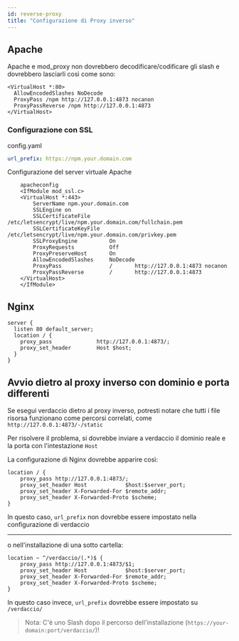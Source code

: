 ```yaml
---
id: reverse-proxy
title: "Configurazione di Proxy inverso"
---
```


## Apache

Apache e mod_proxy non dovrebbero decodificare/codificare gli slash e dovrebbero lasciarli così come sono:

    <VirtualHost *:80>
      AllowEncodedSlashes NoDecode
      ProxyPass /npm http://127.0.0.1:4873 nocanon
      ProxyPassReverse /npm http://127.0.0.1:4873
    </VirtualHost>
    

### Configurazione con SSL

config.yaml

```yaml
url_prefix: https://npm.your.domain.com
```

Configurazione del server virtuale Apache

        apacheconfig
        <IfModule mod_ssl.c>
        <VirtualHost *:443>
            ServerName npm.your.domain.com
            SSLEngine on
            SSLCertificateFile      /etc/letsencrypt/live/npm.your.domain.com/fullchain.pem
            SSLCertificateKeyFile   /etc/letsencrypt/live/npm.your.domain.com/privkey.pem
            SSLProxyEngine          On
            ProxyRequests           Off
            ProxyPreserveHost       On
            AllowEncodedSlashes     NoDecode
            ProxyPass               /       http://127.0.0.1:4873 nocanon
            ProxyPassReverse        /       http://127.0.0.1:4873
        </VirtualHost>
        </IfModule>
    

## Nginx

    server {
      listen 80 default_server;
      location / {
        proxy_pass              http://127.0.0.1:4873/;
        proxy_set_header        Host $host;
      }
    }
    

## Avvio dietro al proxy inverso con dominio e porta differenti

Se esegui verdaccio dietro al proxy inverso, potresti notare che tutti i file risorsa funzionano come percorsi correlati, come ` http://127.0.0.1:4873/-/static `

Per risolvere il problema, si dovrebbe inviare a verdaccio il dominio reale e la porta con l'intestazione `Host`

La configurazione di Nginx dovrebbe apparire così:

```nginx
location / {
    proxy_pass http://127.0.0.1:4873/;
    proxy_set_header Host            $host:$server_port;
    proxy_set_header X-Forwarded-For $remote_addr;
    proxy_set_header X-Forwarded-Proto $scheme;
}
```

In questo caso, `url_prefix` non dovrebbe essere impostato nella configurazione di verdaccio

* * *

o nell'installazione di una sotto cartella:

```nginx
location ~ ^/verdaccio/(.*)$ {
    proxy_pass http://127.0.0.1:4873/$1;
    proxy_set_header Host            $host:$server_port;
    proxy_set_header X-Forwarded-For $remote_addr;
    proxy_set_header X-Forwarded-Proto $scheme;
}
```

In questo caso invece, `url_prefix` dovrebbe essere impostato su `/verdaccio/`

> Nota: C'è uno Slash dopo il percorso dell'installazione (`https://your-domain:port/verdaccio/`)!